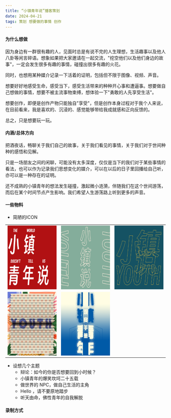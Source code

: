 ```yaml
---
title: “小镇青年说”播客策划
date: 2024-04-21
tags: 策划 想要做的事情 创作
---
```


#### 为什么想做
因为身边有一群很有趣的人，见面时总是有说不完的人生理想，生活趣事以及他人八卦等闲言碎语。想象如果把大家邀请在一起交流，"挖空他们以及他们身边的故事"，一定会发生很多有趣的事情，碰撞出很多有趣的火花。

同时，也想用某种媒介记录一下活着的证明，包括但不限于图像、视频、声音。

想要好好地感受生命，感受当下，感受生活带来的种种开心事和遭逼事。想要做自己想做的事情，想要不被主流事物束缚，想体验一下"勇敢的人先享受生活"。

想要创作，即便是创作产物只能独自"享受"，但是创作本身过程对于我个人来说，在目前看来，我是喜欢的、沉浸的、感觉能够带给我成就感和正向反馈的。

总之，只是想要玩一玩。


#### 内涵/总体方向
把酒夜话，畅聊关于我们自己的故事，关于我们看见的事情，关于我们对于世间种种的感悟和见解。

只是一场朋友之间的闲聊，可能没有太多深度，仅仅是当下的我们对于某些事情的看法，也可以作为记录我们思想变化的媒介，可以在以后的日子里回播给自己听，亦可以是一种存在的证明。

还不成熟的小镇青年的想法发生碰撞，激起微小涟漪，伴随我们在这个世间游荡，而后在某个时间节点产生影响。我们希望人生游荡路上听到更多的声音。


#### 一些物料
-  简陋的ICON
<center>
    <table>
        <tr>
            <td style="border: none;"><img src="/assets/2024-04-21/01-播客图片ver01.png" width="200" height="200" /></td>
            <td style="border: none;"><img src="/assets/2024-04-21/02-播客图片ver01.png" width="200" height="200" /></td>
			<td style="border: none;"><img src="/assets/2024-04-21/03-播客图片ver01.png" width="200" height="200" /></td>
    	</tr>
		<tr>
            <td style="border: none;"><img src="/assets/2024-04-21/04-播客图片ver01.png" width="200" height="200" /></td>
            <td style="border: none;"><img src="/assets/2024-04-21/05-播客图片ver01.png" width="200" height="200" /></td>
    	</tr>
    </table>
</center>

- 设想几个主题
  -  辩论：如今的你是否想要回到小时候？
  -  小镇青年的爆笑坎坷二十五载
  -  做世界的 NPC，做自己生活的主角
  -  Hello ，请不要原地踏步
  -  听天由命，佛性青年的自我解脱

#### 录制方式